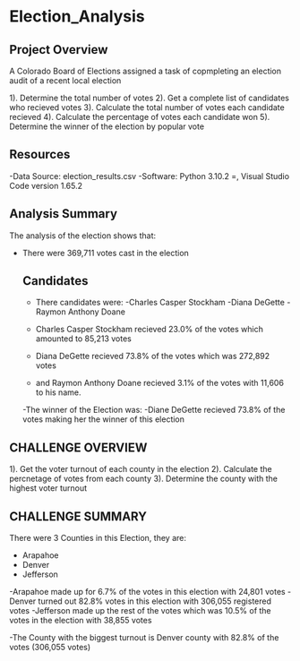 # Election_Analysis

## Project Overview
A Colorado Board of Elections assigned a task of copmpleting an election audit of a recent local election

1). Determine the total number of votes
2). Get a complete list of candidates who recieved votes
3). Calculate the total number of votes each candidate recieved
4). Calculate the percentage of votes each candidate won
5). Determine the winner of the election by popular vote

## Resources
-Data Source: election_results.csv
-Software: Python 3.10.2 =, Visual Studio Code version 1.65.2

## Analysis Summary
The analysis of the election shows that:
- There were 369,711 votes cast in the election

  ## Candidates
    - There candidates were:
      -Charles Casper Stockham
      -Diana DeGette
      -Raymon Anthony Doane
  
    - Charles Casper Stockham recieved 23.0% of the votes which amounted to 85,213 votes
    - Diana DeGette recieved 73.8% of the votes which was 272,892 votes
    - and Raymon Anthony Doane recieved 3.1% of the votes with 11,606 to his name.
    
    -The winner of the Election was:
      -Diane DeGette recieved 73.8% of the votes making her the winner of this election
 
## CHALLENGE OVERVIEW
1). Get the voter turnout of each county in the election
2). Calculate the percnetage of votes from each county
3). Determine the county with the highest voter turnout


## CHALLENGE SUMMARY
There were 3 Counties in this Election, they are:
  - Arapahoe
  - Denver
  - Jefferson
 
  -Arapahoe made up for 6.7% of the votes in this election with 24,801 votes
  -Denver turned out 82.8% votes in this election with 306,055 registered votes
  -Jefferson made up the rest of the votes which was 10.5% of the votes in the election with 38,855 votes
  
 -The County with the biggest turnout is Denver county with 82.8% of the votes (306,055 votes)

